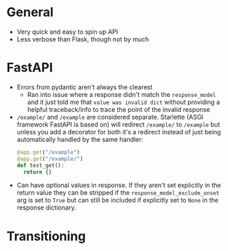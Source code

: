 # General
- Very quick and easy to spin up API
- Less verbose than Flask, though not by much

# FastAPI
- Errors from pydantic aren't always the clearest
  - Ran into issue where a response didn't match the `response_model` and it just told me that `value was invalid dict` without providing a helpful traceback/info to trace the point of the invalid response
- `/example/` and `/example` are considered separate. Starlette (ASGI framework FastAPI is based on) will redirect `/example/` to `/example` but unless you add a decorator for both it's a redirect instead of just being automatically handled by the same handler:
  ```python
  @app.get("/example")
  @app.get("/example/")
  def test_get():
    return {}
  ```
- Can have optional values in response. If they aren't set explicitly in the return value they can be stripped if the `response_model_exclude_unset` arg is set to `True` but can still be included if explicitly set to `None` in the response dictionary.

# Transitioning